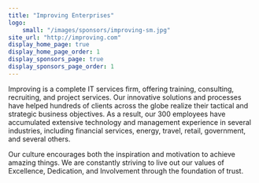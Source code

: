 ```yaml
---
title: "Improving Enterprises"
logo:
    small: "/images/sponsors/improving-sm.jpg"
site_url: "http://improving.com"
display_home_page: true
display_home_page_order: 1
display_sponsors_page: true
display_sponsors_page_order: 1
---
```


Improving is a complete IT services firm, offering training, consulting, recruiting, and project 
services. Our innovative solutions and processes have helped hundreds of clients across the globe 
realize their tactical and strategic business objectives. As a result, our 300 employees have 
accumulated extensive technology and management experience in several industries, including 
financial services, energy, travel, retail, government, and several others.

Our culture encourages both the inspiration and motivation to achieve amazing things. 
We are constantly striving to live out our values of Excellence, Dedication, and Involvement 
through the foundation of trust.